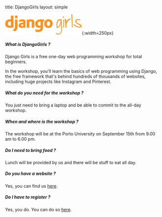 title: DjangoGirls
layout: simple

![Djangogirls logo](/static/images/djangogirls/logo.png){:width=250px}

##### What is DjangoGirls ?

Django Girls is a free one-day web programming workshop for total beginners.

In the workshop, you'll learn the basics of web programming using Django, the free framework that's behind hundreds of thousands of websites, including huge projects like Instagram and Pinterest.

##### What do you need for the workshop ?

You just need to bring a laptop and be able to commit to the all-day workshop.

##### When and where is the workshop ?

The workshop will be at the Porto University on September 15th from 9.00 am to 6.00 pm.

##### Do I need to bring food ?

Lunch will be provided by us and there will be stuff to eat all day.

##### Do you have a website ?

Yes, you can find us [here](https://djangogirls.org/porto).

##### Do I have to register ?

Yes, you do. You can do so [here](https://djangogirls.org/porto/apply/).
